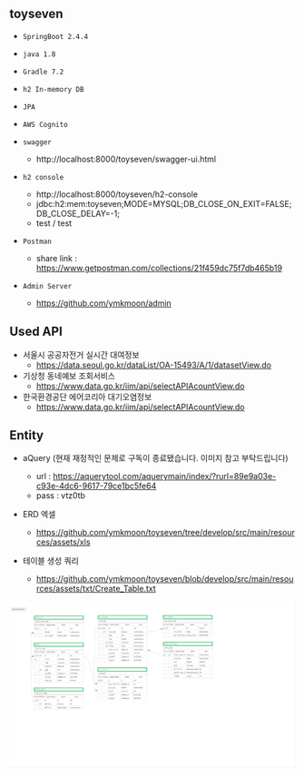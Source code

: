 ## toyseven

- ``SpringBoot 2.4.4``
- ``java 1.8``
- ``Gradle 7.2``
- ``h2 In-memory DB``
- ``JPA``
- ``AWS Cognito``

- ``swagger``
  - http://localhost:8000/toyseven/swagger-ui.html

- ``h2 console``
  - http://localhost:8000/toyseven/h2-console
  - jdbc:h2:mem:toyseven;MODE=MYSQL;DB_CLOSE_ON_EXIT=FALSE;DB_CLOSE_DELAY=-1;
  - test / test

- ``Postman``
  - share link : https://www.getpostman.com/collections/21f459dc75f7db465b19
  
- ``Admin Server``
  - https://github.com/ymkmoon/admin

## Used API

  - 서울시 공공자전거 실시간 대여정보 
    - https://data.seoul.go.kr/dataList/OA-15493/A/1/datasetView.do
  - 기상청 동네예보 조회서비스 
    - https://www.data.go.kr/iim/api/selectAPIAcountView.do
  - 한국환경공단 에어코리아 대기오염정보 
    - https://www.data.go.kr/iim/api/selectAPIAcountView.do

## Entity

- aQuery (현재 재정적인 문제로 구독이 종료됐습니다. 이미지 참고 부탁드립니다)
  - url : https://aquerytool.com/aquerymain/index/?rurl=89e9a03e-c93e-4dc6-9617-79ce1bc5fe64
  - pass : vtz0tb

- ERD 엑셀
  - https://github.com/ymkmoon/toyseven/tree/develop/src/main/resources/assets/xls

- 테이블 생성 쿼리
  - https://github.com/ymkmoon/toyseven/blob/develop/src/main/resources/assets/txt/Create_Table.txt

![ERD](/src/main/resources/assets/image/toyseven_erd.PNG)
